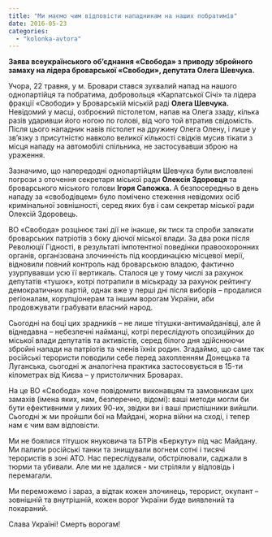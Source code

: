 ```yaml
---
title: "Ми маємо чим відповісти нападникам на наших побратимів"
date: 2016-05-23
categories: 
  - "kolonka-avtora"
---
```


**Заява всеукраїнського об’єднання «Свобода» з приводу збройного замаху на лідера броварської «Свободи», депутата Олега Шевчука.**

Учора, 22 травня, у м. Бровари стався зухвалий напад на нашого однопартійця та побратима, добровольця «Карпатської Січі» та лідера фракції «Свободи» у Броварській міській раді **Олега Шевчука.** Невідомий у масці, озброєний пістолетом, напав на Олега ззаду, кілька разів ударивши його ногою по голові, від чого той втратив свідомість. Після цього нападник навів пістолет на дружину Олега Олену, і лише у зв’язку з присутністю навколо великої кількості свідків мусив тікати з місця нападу на автомобілі спільника, не застосувавши зброю на ураження.

Зазначимо, що напередодні однопартійцям Шевчука були висловлені погрози з оточення секретаря міської ради **Олексія Здоровця** та броварського міського голови **Ігоря Сапожка.** А безпосередньо в день нападу за «свободівцем» було помічено стеження невідомих осіб кримінальної зовнішності, серед яких був і сам секретар міської ради Олексій Здоровець.

ВО «Свобода» розцінює такі дії не інакше, як тиск та спроби залякати броварських патріотів з боку діючої міської влади. За два роки після Революції Гідності, в результаті імпотентної поведінки правоохоронних органів, організована злочинність під координацією місцевої мерії, відновили повний контроль над броварською владою, фактично узурпувавши усю її вертикаль. Сталося це у тому числі за рахунок депутатів «тушок», котрі потрапили в міськраду за рахунок рейтингу демократичних партій, однак вже у перші дні після виборів – продалися регіоналам, корупціонерам та іншим ворогам України, аби продовжувати грабувати власний народ.

Сьогодні на боці цих зрадників – не лише тітушки-антимайданівці, але й віднедавна – небезпечні найманці, котрі переслідують опозиційних до міської влади депутатів та активістів, серед білого дня здійснюючи збройні напади на патріотів та членів їхніх родин. Згадаймо, що саме так російські терористи поводили себе перед захопленням Донецька та Луганська, сьогодні ж аналогічна практика застосовується в 15-ти кілометрах від Києва – у пристоличних Броварах.

На це ВО «Свобода» хоче повідомити виконавцям та замовникам цих замахів (імена яких, нам, безперечно, відомі): ваші методи могли би бути ефективними у лихих 90-их, звідки ви і ваші приспішники вийшли. Сьогодні ж ми пройшли бої на Майдані, жорна війни на сході, і тепер нам є чим вам відповісти.

Ми не боялися тітушок януковича та БТРів «Беркуту» під час Майдану. Ми палили російські танки та знищували вогнем сотні і тисячі терористів в зоні АТО. Нас переслідували, обстрілювали, саджали в тюрми та убивали. Але ми не здалися - ми стріляли у відповідь і перемагали.

Ми переможемо і зараз, а відтак кожен злочинець, терорист, окупант – зовнішній та внутрішній, кожен ворог України буде виявлений та покараний.

Слава Україні! Смерть ворогам!

